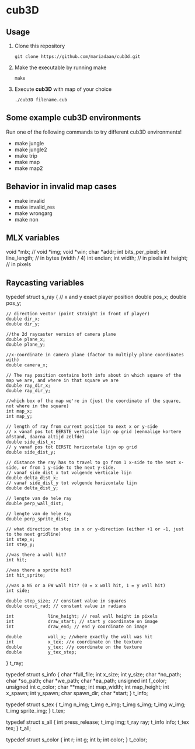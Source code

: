 
# cub3D

## Usage
1. Clone this repository
   ```console
   git clone https://github.com/mariadaan/cub3d.git
   ```
2. Make the executable by running make
   ```console
   make
   ```
3. Execute **cub3D** with map of your choice
   ```console
   ./cub3D filename.cub
   ```

## Some example cub3D environments
Run one of the following commands to try different cub3D environments! 
- make jungle
- make jungle2
- make trip
- make map
- make map2

## Behavior in invalid map cases
- make invalid
- make invalid_res
- make wrongarg
- make non


## MLX variables 
void	*mlx; // 
void	*img;
void	*win;
char	*addr;
int		bits_per_pixel;
int		line_length; // in bytes (width / 4)
int		endian;
int		width; // in pixels
int		height; // in pixels

## Raycasting variables 
typedef struct s_ray {
	// x and y exact player position
	double pos_x;
	double pos_y;

	// direction vector (point straight in front of player)
	double dir_x;
	double dir_y;

	//the 2d raycaster version of camera plane
	double plane_x;
	double plane_y;

	//x-coordinate in camera plane (factor to multiply plane coordinates with)
	double camera_x;

	// The ray position contains both info about in which square of the map we are, and where in that square we are
	double ray_dir_x;
	double ray_dir_y;

	//which box of the map we're in (just the coordinate of the square, not where in the square)
	int map_x;
	int map_y;

	// length of ray from current position to next x or y-side
	// x vanaf pos tot EERSTE verticale lijn op grid (eenmalige kortere afstand, daarna altijd zelfde)
	double side_dist_x;
	// y vanaf pos tot EERSTE horizontale lijn op grid
	double side_dist_y;

	// distance the ray has to travel to go from 1 x-side to the next x-side, or from 1 y-side to the next y-side.
	// vanaf side_dist_x tot volgende verticale lijn
	double delta_dist_x;
	// vanaf side_dist_y tot volgende horizontale lijn
	double delta_dist_y;

	// lengte van de hele ray
	double perp_wall_dist;

	// lengte van de hele ray
	double perp_sprite_dist;

	// what direction to step in x or y-direction (either +1 or -1, just to the next gridline)
	int step_x;
	int step_y;

	//was there a wall hit?
	int hit;

	//was there a sprite hit?
	int hit_sprite;

	//was a NS or a EW wall hit? (0 = x wall hit, 1 = y wall hit)
	int side;

	double step_size; // constant value in squares
	double const_rad; // constant value in radians

	int				line_height; // real wall height in pixels
	int				draw_start; // start y coordinate on image
	int				draw_end; // end y coordinate on image

	double 			wall_x; //where exactly the wall was hit
	int				x_tex; //x coordinate on the texture
	double			y_tex; //y coordinate on the texture
	double			y_tex_step;
}		t_ray;

typedef struct s_info
{
	char			*full_file;
	int				x_size;
	int				y_size;
	char			*no_path;
	char			*so_path;
	char			*we_path;
	char			*ea_path;
	unsigned int	f_color;
	unsigned int	c_color;
	char			**map;
	int				map_width;
	int				map_height;
	int				x_spawn;
	int				y_spawn;
	char			spawn_dir;
	char			*start;
}				t_info;

typedef struct s_tex
{
	t_img			n_img;
	t_img			e_img;
	t_img			s_img;
	t_img			w_img;
	t_img			sprite_img;
}				t_tex;

typedef struct s_all {
	int				press_release;
	t_img			img;
	t_ray			ray;
	t_info			info;
	t_tex			tex;
}			t_all;

typedef struct s_color {
	int				r;
	int				g;
	int				b;
	int				color;
}				t_color;
